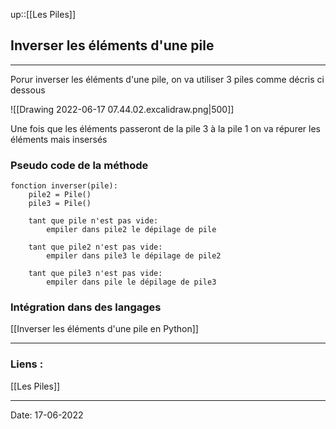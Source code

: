 

up::[[Les Piles]]

## Inverser les éléments d'une pile

---

Porur inverser les éléments d'une pile, on va utiliser 3 piles comme  décris ci dessous

![[Drawing 2022-06-17 07.44.02.excalidraw.png|500]]

Une fois que les éléments passeront de la pile 3 à la pile 1 on va répurer les éléments mais insersés

### Pseudo code de la méthode

```
fonction inverser(pile):
	pile2 = Pile()
	pile3 = Pile()

	tant que pile n'est pas vide:
		empiler dans pile2 le dépilage de pile
		
	tant que pile2 n'est pas vide:
		empiler dans pile3 le dépilage de pile2
		
	tant que pile3 n'est pas vide:
		empiler dans pile le dépilage de pile3
```

### Intégration dans des langages

[[Inverser les éléments d'une pile en Python]]

---
### Liens :

[[Les Piles]]

---

Date: 17-06-2022